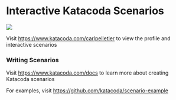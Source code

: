 # Interactive Katacoda Scenarios

[![](http://shields.katacoda.com/katacoda/carlpelletier/count.svg)](https://www.katacoda.com/carlpelletier "Get your profile on Katacoda.com")

Visit https://www.katacoda.com/carlpelletier to view the profile and interactive scenarios

### Writing Scenarios
Visit https://www.katacoda.com/docs to learn more about creating Katacoda scenarios

For examples, visit https://github.com/katacoda/scenario-example
